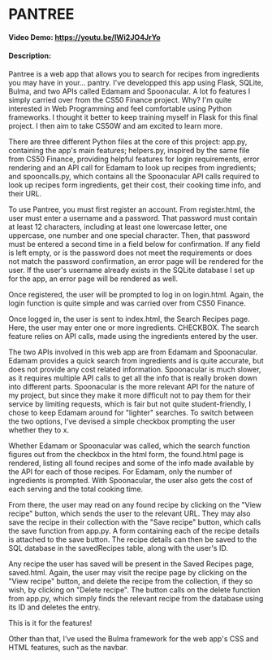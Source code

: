 # PANTREE
#### Video Demo:  https://youtu.be/lWi2JO4JrYo
#### Description:

Pantree is a web app that allows you to search for recipes from ingredients you may have in your... pantry.
I've developped this app using Flask, SQLite, Bulma, and two APIs called Edamam and Spoonacular.
A lot fo features I simply carried over from the CS50 Finance project. Why? I'm quite interested in Web Programming and feel comfortable using Python frameworks. I thought it better to keep training myself in Flask for this final project. I then aim to take CS50W and am excited to learn more.

There are three different Python files at the core of this project: app.py, containing the app's main features; helpers.py, inspired by the same file from CS50 Finance, providing helpful features for login requirements, error rendering and an API call for Edamam to look up recipes from ingredients; and spooncalls.py, which contains all the Spoonacular API calls required to look up recipes form ingredients, get their cost, their cooking time info, and their URL.

To use Pantree, you must first register an account. From register.html, the user must enter a username and a password. That password must contain at least 12 characters, including at least one lowercase letter, one uppercase, one number and one special character. Then, that password must be entered a second time in a field below for confirmation.
If any field is left empty, or is the password does not meet the requirements or does not match the password confirmation, an error page will be rendered for the user.
If the user's username already exists in the SQLite database I set up for the app, an error page will be rendered as well.

Once registered, the user will be prompted to log in on login.html. Again, the login function is quite simple and was carried over from CS50 Finance.

Once logged in, the user is sent to index.html, the Search Recipes page. Here, the user may enter one or more ingredients. CHECKBOX. The search feature relies on API calls, made using the ingredients entered by the user.

The two APIs involved in this web app are from Edamam and Spoonacular.
Edamam provides a quick search from ingredients and is quite accurate, but does not provide any cost related information.
Spoonacular is much slower, as it requires multiple API calls to get all the info that is really broken down into different parts.
Spoonacular is the more relevant API for the nature of my project, but since they make it more difficult not to pay them for their service by limiting requests, which is fair but not quite student-friendly, I chose to keep Edamam around for "lighter" searches.
To switch between the two options, I've devised a simple checkbox prompting the user whether they to x.

Whether Edamam or Spoonacular was called, which the search function figures out from the checkbox in the html form, the found.html page is rendered, listing all found recipes and some of the info made available by the API for each of those recipes. For Edamam, only the number of ingredients is prompted. With Spoonacular, the user also gets the cost of each serving and the total cooking time.

From there, the user may read on any found recipe by clicking on the "View recipe" button, which sends the user to the relevant URL. They may also save the recipe in their collection with the "Save recipe" button, which calls the save function from app.py. A form containing each of the recipe details is attached to the save button. The recipe details can then be saved to the SQL database in the savedRecipes table, along with the user's ID.

Any recipe the user has saved will be present in the Saved Recipes page, saved.html. Again, the user may visit the recipe page by clicking on the "View recipe" button, and delete the recipe from the collection, if they so wish, by clicking on "Delete recipe". The button calls on the delete function from app.py, which simply finds the relevant recipe from the database using its ID and deletes the entry.

This is it for the features!

Other than that, I've used the Bulma framework for the web app's CSS and HTML features, such as the navbar.

